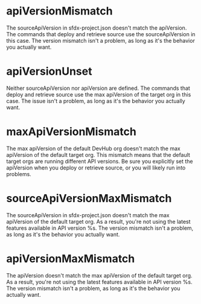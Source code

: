 # apiVersionMismatch

The sourceApiVersion in sfdx-project.json doesn't match the apiVersion. The commands that deploy and retrieve source use the sourceApiVersion in this case. The version mismatch isn't a problem, as long as it's the behavior you actually want.

# apiVersionUnset

Neither sourceApiVersion nor apiVersion are defined. The commands that deploy and retrieve source use the max apiVersion of the target org in this case. The issue isn't a problem, as long as it's the behavior you actually want.

# maxApiVersionMismatch

The max apiVersion of the default DevHub org doesn't match the max apiVersion of the default target org. This mismatch means that the default target orgs are running different API versions. Be sure you explicitly set the apiVersion when you deploy or retrieve source, or you will likely run into problems.

# sourceApiVersionMaxMismatch

The sourceApiVersion in sfdx-project.json doesn't match the max apiVersion of the default target org. As a result, you're not using the latest features available in API version %s. The version mismatch isn't a problem, as long as it's the behavior you actually want.

# apiVersionMaxMismatch

The apiVersion doesn't match the max apiVersion of the default target org. As a result, you're not using the latest features available in API version %s. The version mismatch isn't a problem, as long as it's the behavior you actually want.
